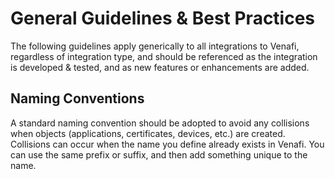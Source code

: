 # General Guidelines & Best Practices

The following guidelines apply generically to all integrations to Venafi, regardless of integration type, and should be referenced as the integration is developed & tested, and as new features or enhancements are added.

## Naming Conventions

A standard naming convention should be adopted to avoid any collisions when objects (applications, certificates, devices, etc.) are created. Collisions can occur when the name you define already exists in Venafi. You can use the same prefix or suffix, and then add something unique to the name.

